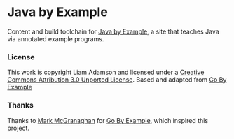 # Java by Example

Content and build toolchain for [Java by Example](https://javabyexample.dev),
a site that teaches Java via annotated example programs.

### License

This work is copyright Liam Adamson and licensed under a
[Creative Commons Attribution 3.0 Unported License](http://creativecommons.org/licenses/by/3.0/). Based and adapted from [Go By Example](https://gobyexample.com/)

### Thanks

Thanks to [Mark McGranaghan](https://markmcgranaghan.com/)
for [Go By Example](https://gobyexample.com/), which
inspired this project.
